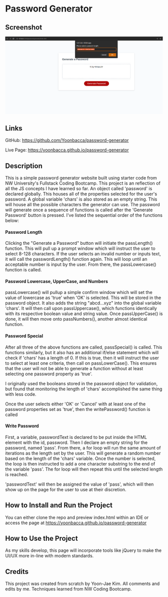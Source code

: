 # Password Generator

## Screenshot
![Screenshot of the Password Generator](./assets/images/screenshot.png "Screenshot of the Password Generator")

## Links
GitHub: https://github.com/Yoonbacca/password-generator

Live Page: https://yoonbacca.github.io/password-generator

## Description
This is a simple password generator website built using starter code from NW University's Fullstack Coding Bootcamp. This project is an reflection of all the JS concepts I have learned so far. An object called 'password' is declared globally. This houses all of the properties selected for the user's password. A global variable 'chars' is also stored as an empty string. This will house all the possible characters the generator can use. The password will generate once a sequence of functions is called after the 'Generate Password' button is pressed. I've listed the sequential order of the functions below:

#### Password Length
Clicking the "Generate a Password" button will initiate the passLength() function. This will pull up a prompt window which will instruct the user to select 8-128 characters. If the user selects an invalid number or inputs text, it will call the passwordLength() function again. This will loop until an acceptable number is input by the user. From there, the passLowercase() function is called.

#### Password Lowercase, UpperCase, and Numbers
passLowercase() will pullup a simple confirm window which will set the value of lowercase as 'true' when 'OK' is selected. This will be stored in the password object. It also adds the string "abcd...xyz" into the global variable 'chars'. It will then call upon passUppercase(), which functions identically with its respective boolean value and string value. Once passUpperCase() is done, it will then move onto passNumbers(), another almost identical function.

#### Password Special
After all three of the above functions are called, passSpecial() is called. This functions similarly, but it also has an additional if/else statement which will check if 'chars' has a length of 0. If this is true, then it will instruct the user to select at least one criteria, then call on passLowerCase(). This ensures that the user will not be able to generate a function without at least selecting one password property as 'true'. 

I originally used the booleans stored in the password object for validation, but found that monitoring the length of 'chars' accomplished the same thing with less code.

Once the user selects either 'OK' or 'Cancel' with at least one of the password properties set as 'true', then the writePassword() function is called

#### Write Password
First, a variable, passwordText is declared to be put inside the HTML element with the id, password. Then I declare an empty string for the password, named 'pass'. From there, a for loop will run the same amount of iterations as the length set by the user. This will generate a random number based on the length of the 'chars' variable. Once the number is selected, the loop is then instructed to add a one character substring to the end of the variable 'pass'. The for loop will then repeat this until the selected length is reached.

'passwordText' will then be assigned the value of 'pass', which will then show up on the page for the user to use at their discretion.

## How to Install and Run the Project 
You can either clone the repo and preview index.html within an IDE or access the page at https://yoonbacca.github.io/password-generator

## How to Use the Project
As my skills develop, this page will incorporate tools like jQuery to make the UI/UX more in-line with modern standards.

## Credits
This project was created from scratch by Yoon-Jae Kim. All comments and edits by me. Techniques learned from NW Coding Bootcamp.
